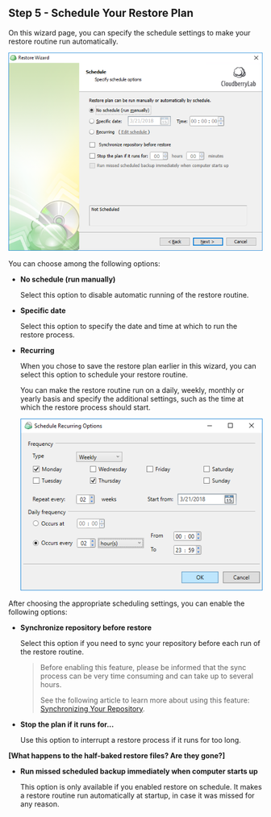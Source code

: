 ## Step 5 - Schedule Your Restore Plan

On this wizard page, you can specify the schedule settings to make your restore routine run automatically.

![](/assets/schedule-your-restore-plan.png)

You can choose among the following options:

* **No schedule \(run manually\)**

  Select this option to disable automatic running of the restore routine.

* **Specific date**

  Select this option to specify the date and time at which to run the restore process.

* **Recurring**

  When you chose to save the restore plan earlier in this wizard, you can select this option to schedule your restore routine.

  You can make the restore routine run on a daily, weekly, monthly or yearly basis and specify the additional settings, such as the time at which the restore process should start.

  ![](/assets/schedule-recurring-options-dialog-window.png)

After choosing the appropriate scheduling settings, you can enable the following options:

* **Synchronize repository before restore**

  Select this option if you need to sync your repository before each run of the restore routine.

  > Before enabling this feature, please be informed that the sync process can be very time consuming and can take up to several hours.
  >
  > See the following article to learn more about using this feature: [Synchronizing Your Repository](/concepts/synchronizing-your-repository.md).

* **Stop the plan if it runs for...**

  Use this option to interrupt a restore process if it runs for too long.

**\[What happens to the half-baked restore files? Are they gone?\]**

* **Run missed scheduled backup immediately when computer starts up**

  This option is only available if you enabled restore on schedule. It makes a restore routine run automatically at startup, in case it was missed for any reason.



